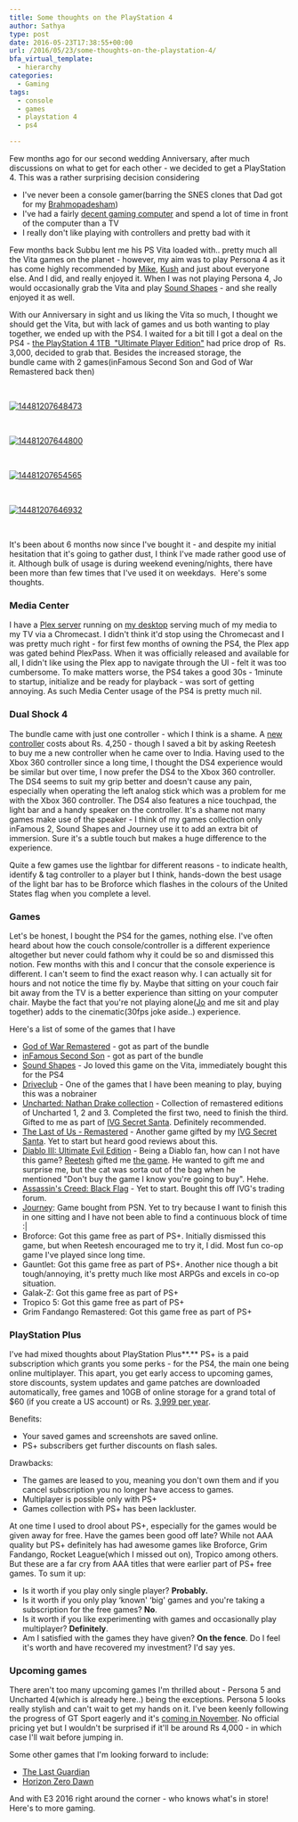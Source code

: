```yaml
---
title: Some thoughts on the PlayStation 4
author: Sathya
type: post
date: 2016-05-23T17:38:55+00:00
url: /2016/05/23/some-thoughts-on-the-playstation-4/
bfa_virtual_template:
  - hierarchy
categories:
  - Gaming
tags:
  - console
  - games
  - playstation 4
  - ps4

---
```

Few months ago for our second wedding Anniversary, after much discussions on what to get for each other - we decided to get a PlayStation 4. This was a rather surprising decision considering

  * I've never been a console gamer(barring the SNES clones that Dad got for my <a href="https://en.wikipedia.org/wiki/Upanayana" target="_blank">Brahmopadesham</a>)
  * I've had a fairly <a href="https://sathyabh.at/2013/08/01/hellforge-my-desktop-after-a-long-time/" target="_blank">decent gaming computer</a> and spend a lot of time in front of the computer than a TV
  * I really don't like playing with controllers and pretty bad with it

Few months back Subbu lent me his PS Vita loaded with.. pretty much all the Vita games on the planet - however, my aim was to play Persona 4 as it has come highly recommended by <a href="https://www.godisageek.com/author/mikhail-madnani/" target="_blank">Mike</a>, <a href="https://twitter.com/burstdragon" target="_blank">Kush</a> and just about everyone else. And I did, and really enjoyed it. When I was not playing Persona 4, Jo would occasionally grab the Vita and play <a href="https://www.youtube.com/watch?v=mwZtt4Q9CxY" target="_blank">Sound Shapes</a> - and she really enjoyed it as well.

With our Anniversary in sight and us liking the Vita so much, I thought we should get the Vita, but with lack of games and us both wanting to play together, we ended up with the PS4. I waited for a bit till I got a deal on the PS4 - <a href="https://www.amazon.in/Sony-PlayStation-1TB-Console-Ultimate/dp/B019XI6DJG/ref=sr_1_1?s=videogames&ie=UTF8&qid=1461355259&sr=1-1&tag=mewoof-21&keywords=playstation+4" target="_blank">the PlayStation 4 1TB  "Ultimate Player Edition"</a> had price drop of  Rs. 3,000, decided to grab that. Besides the increased storage, the bundle came with 2 games(inFamous Second Son and God of War Remastered back then)

<!--more-->

&nbsp;

<a href="https://i.sathyabh.at/ss/2016/04/14481207648473.jpg" rel="attachment wp-att-1389"><img class="aligncenter size-full wp-image-1389" src="https://i.sathyabh.at/ss/2016/04/14481207648473.jpg" alt="14481207648473"   /></a>

&nbsp;

<a href="https://i.sathyabh.at/ss/2016/04/14481207644800.jpg" rel="attachment wp-att-1390"><img class="aligncenter size-medium wp-image-1390" src="https://i.sathyabh.at/ss/2016/04/14481207644800.jpg" alt="14481207644800"   /></a>

&nbsp;

<a href="https://i.sathyabh.at/ss/2016/04/14481207654565.jpg" rel="attachment wp-att-1391"><img class="aligncenter size-medium wp-image-1391" src="https://i.sathyabh.at/ss/2016/04/14481207654565.jpg" alt="14481207654565"   /></a>

&nbsp;

<a href="https://i.sathyabh.at/ss/2016/04/14481207646932.jpg" rel="attachment wp-att-1392"><img class="aligncenter size-medium wp-image-1392" src="https://i.sathyabh.at/ss/2016/04/14481207646932.jpg" alt="14481207646932"   /></a>

&nbsp;

It's been about 6 months now since I've bought it - and despite my initial hesitation that it's going to gather dust, I think I've made rather good use of it. Although bulk of usage is during weekend evening/nights, there have been more than few times that I've used it on weekdays.  Here's some thoughts.

### Media Center

I have a <a href="https://plex.tv/" target="_blank">Plex server</a> running on <a href="https://sathyabh.at/2013/08/01/hellforge-my-desktop-after-a-long-time/" target="_blank">my desktop</a> serving much of my media to my TV via a Chromecast. I didn't think it'd stop using the Chromecast and I was pretty much right - for first few months of owning the PS4, the Plex app was gated behind PlexPass. When it was officially released and available for all, I didn't like using the Plex app to navigate through the UI - felt it was too cumbersome. To make matters worse, the PS4 takes a good 30s - 1minute to startup, initialize and be ready for playback - was sort of getting annoying. As such Media Center usage of the PS4 is pretty much nil.

### Dual Shock 4

The bundle came with just one controller - which I think is a shame. A <a href="https://www.amazon.in/Sony-PlayStation-Dualshock-Controller-Blue/dp/B00D781OQ6/ref=sr_1_2?ie=UTF8&qid=1464022634&tag=mewoof-21&sr=8-2&keywords=dual+shock+4" target="_blank">new controller</a> costs about Rs. 4,250 - though I saved a bit by asking Reetesh to buy me a new controller when he came over to India. Having used to the Xbox 360 controller since a long time, I thought the DS4 experience would be similar but over time, I now prefer the DS4 to the Xbox 360 controller. The DS4 seems to suit my grip better and doesn't cause any pain, especially when operating the left analog stick which was a problem for me with the Xbox 360 controller. The DS4 also features a nice touchpad, the light bar and a handy speaker on the controller. It's a shame not many games make use of the speaker - I think of my games collection only inFamous 2, Sound Shapes and Journey use it to add an extra bit of immersion. Sure it's a subtle touch but makes a huge difference to the experience.

Quite a few games use the lightbar for different reasons - to indicate health, identify & tag controller to a player but I think, hands-down the best usage of the light bar has to be Broforce which flashes in the colours of the United States flag when you complete a level.

### Games

Let's be honest, I bought the PS4 for the games, nothing else. I've often heard about how the couch console/controller is a different experience altogether but never could fathom why it could be so and dismissed this notion. Few months with this and I concur that the console experience is different. I can't seem to find the exact reason why. I can actually sit for hours and not notice the time fly by. Maybe that sitting on your couch fair bit away from the TV is a better experience than sitting on your computer chair. Maybe the fact that you're not playing alone(<a href="https://twitter.com/joshenoy" target="_blank">Jo</a> and me sit and play together) adds to the cinematic(30fps joke aside..) experience.

Here's a list of some of the games that I have

  * <a href="https://www.amazon.in/God-of-War-Remastered-PS4/dp/B00YORZL4A/ref=sr_1_2?ie=UTF8&qid=1464024264&sr=8-2&keywords=God+of+War+3" target="_blank">God of War Remastered</a> - got as part of the bundle
  * <a href="https://www.amazon.in/Sony-G000006320-Infamous-Second-Son/dp/B00HR4JTZE/ref=sr_1_1?ie=UTF8&tag=mewoof-21&qid=1464024226&sr=8-1&keywords=inFamous+Second+Son" target="_blank">inFamous Second Son</a> - got as part of the bundle
  * <a href="https://www.playstation.com/en-us/games/sound-shapes-ps4/" target="_blank">Sound Shapes</a> - Jo loved this game on the Vita, immediately bought this for the PS4
  * <a href="https://www.amazon.in/Sony-G000006312-Drive-Club-PS4/dp/B00HR4IFZ4/ref=sr_1_1?ie=UTF8&qid=1464000239&tag=mewoof-21&sr=8-1&keywords=driveclub" target="_blank">Driveclub</a> - One of the games that I have been meaning to play, buying this was a nobrainer
  * <a href="https://www.amazon.in/Uncharted-Nathan-Drake-Collection-PS4/dp/B012ZEP3S2/ref=sr_1_1?ie=UTF8&tag=mewoof-21&qid=1464000281&sr=8-1&keywords=uncharted+nathan+drake+collection" target="_blank">Uncharted: Nathan Drake collection</a> - Collection of remastered editions of Uncharted 1, 2 and 3. Completed the first two, need to finish the third. Gifted to me as part of [IVG Secret Santa][1]. Definitely recommended.
  * <a href="https://www.amazon.in/Last-Us-Remastered-PS4/dp/B00LVXIVF6/ref=sr_1_2?ie=UTF8&qid=1464000852&tag=mewoof-21&sr=8-2&keywords=the+last+of+us" target="_blank">The Last of Us - Remastered</a> - Another game gifted by my [IVG Secret Santa][1]. Yet to start but heard good reviews about this.
  * <a href="https://www.amazon.in/Diablo-III-Ultimate-Evil-PS4/dp/B00GLZQR96/ref=sr_1_4?ie=UTF8&qid=1464024149&tag=mewoof-21&sr=8-4&keywords=Diablo+III%3A+Ultimate+Evil+Edition" target="_blank">Diablo III: Ultimate Evil Edition</a> - Being a Diablo fan, how can I not have this game? [Reetesh][2] gifted me [the game][3]. He wanted to gift me and surprise me, but the cat was sorta out of the bag when he mentioned "Don't buy the game I know you're going to buy". Hehe.
  * <a href="https://www.amazon.in/Assassins-Creed-IV-Black-Flag/dp/B00I2ORWZM/ref=sr_1_2?ie=UTF8&qid=1464024117&tag=mewoof-21&sr=8-2&keywords=Assassin%27s+Creed%3A+Black+Flag" target="_blank">Assassin's Creed: Black Flag</a> - Yet to start. Bought this off IVG's trading forum.
  * <a href="https://www.amazon.in/Sony-Journey-Collectors-Edition-PS4/dp/B015XYPPDY/ref=sr_1_2?ie=UTF8&tag=mewoof-21&qid=1464001192&sr=8-2&keywords=Journey" target="_blank">Journey</a>: Game bought from PSN. Yet to try because I want to finish this in one sitting and I have not been able to find a continuous block of time :|
  * Broforce: Got this game free as part of PS+. Initially dismissed this game, but when Reetesh encouraged me to try it, I did. Most fun co-op game I've played since long time.
  * Gauntlet: Got this game free as part of PS+. Another nice though a bit tough/annoying, it's pretty much like most ARPGs and excels in co-op situation.
  * Galak-Z: Got this game free as part of PS+
  * Tropico 5: Got this game free as part of PS+
  * Grim Fandango Remastered: Got this game free as part of PS+

### **PlayStation Plus**

I've had mixed thoughts about PlayStation Plus**.** PS+ is a paid subscription which grants you some perks - for the PS4, the main one being online multiplayer. This apart, you get early access to upcoming games, store discounts, system updates and game patches are downloaded automatically, free games and 10GB of online storage for a grand total of $60 (if you create a US account) or Rs. <a href="https://store.playstation.com/#!/en-in/reward_game/playstation-plus-12-month-membership/cid=IP9102-NPIA90006_01-PSPLUSSUBS365DAY" target="_blank">3,999 per year</a>.

Benefits:

  * Your saved games and screenshots are saved online.
  * PS+ subscribers get further discounts on flash sales.

Drawbacks:

  * The games are leased to you, meaning you don't own them and if you cancel subscription you no longer have access to games.
  * Multiplayer is possible only with PS+
  * Games collection with PS+ has been lackluster.

At one time I used to drool about PS+, especially for the games would be given away for free. Have the games been good off late? While not AAA quality but PS+ definitely has had awesome games like Broforce, Grim Fandango, Rocket League(which I missed out on), Tropico among others. But these are a far cry from AAA titles that were earlier part of PS+ free games. To sum it up:

  * Is it worth if you play only single player? **Probably.**
  * Is it worth if you only play &#8216;known' &#8216;big' games and you're taking a subscription for the free games? **No**.
  * Is it worth if you like experimenting with games and occasionally play multiplayer? **Definitely**.
  * Am I satisfied with the games they have given? **On the fence**. Do I feel it's worth and have recovered my investment? I'd say yes.

### Upcoming games

There aren't too many upcoming games I'm thrilled about - Persona 5 and Uncharted 4(which is already here..) being the exceptions. Persona 5 looks really stylish and can't wait to get my hands on it. I've been keenly following the progress of GT Sport eagerly and it's <a href="https://gadgets.ndtv.com/games/news/ps4-exclusive-gran-turismo-sport-release-date-announced-839534" target="_blank">coming in November</a>. No official pricing yet but I wouldn't be surprised if it'll be around Rs 4,000 - in which case I'll wait before jumping in.

Some other games that I'm looking forward to include:

  * <a href="https://www.youtube.com/watch?v=zXLZvsSmBIs" target="_blank">The Last Guardian</a>
  * <a href="https://www.youtube.com/watch?v=Fkg5UVTsKCE" target="_blank">Horizon Zero Dawn</a>

And with E3 2016 right around the corner - who knows what's in store! Here's to more gaming.

###

 [1]: https://www.indianvideogamer.com/forums/index.php?app=core&module=search&do=search&fromMainBar=1
 [2]: https://twitter.com/reetesh
 [3]: https://www.instagram.com/p/BDusuNnkBsd/?taken-by=sathyabhat
